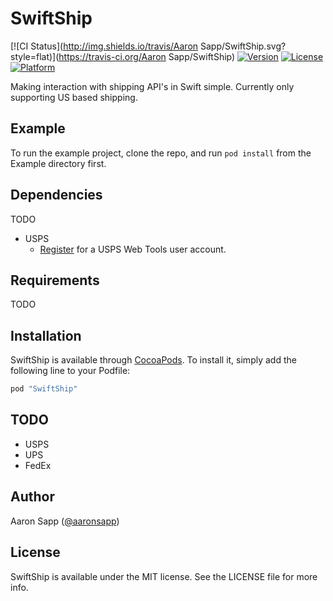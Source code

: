 # SwiftShip

[![CI Status](http://img.shields.io/travis/Aaron Sapp/SwiftShip.svg?style=flat)](https://travis-ci.org/Aaron Sapp/SwiftShip)
[![Version](https://img.shields.io/cocoapods/v/SwiftShip.svg?style=flat)](http://cocoapods.org/pods/SwiftShip)
[![License](https://img.shields.io/cocoapods/l/SwiftShip.svg?style=flat)](http://cocoapods.org/pods/SwiftShip)
[![Platform](https://img.shields.io/cocoapods/p/SwiftShip.svg?style=flat)](http://cocoapods.org/pods/SwiftShip)

Making interaction with shipping API's in Swift simple. Currently only supporting US based shipping.
## Example

To run the example project, clone the repo, and run `pod install` from the Example directory first.

## Dependencies
TODO

- USPS
  - [Register](https://registration.shippingapis.com/) for a USPS Web Tools user account.


## Requirements
TODO

## Installation

SwiftShip is available through [CocoaPods](http://cocoapods.org). To install
it, simply add the following line to your Podfile:

```ruby
pod "SwiftShip"
```

## TODO

- USPS
- UPS
- FedEx

## Author

Aaron Sapp ([@aaronsapp](https://twitter.com/aaronsapp))

## License

SwiftShip is available under the MIT license. See the LICENSE file for more info.

